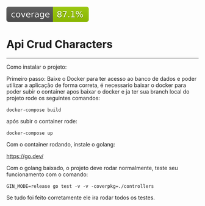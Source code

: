 ![Coverage](https://github.com/OmnGabriel/Api-Crud-Characters/blob/main/badge.svg)

# Api Crud Characters
-----------------------------------
Como instalar o projeto:

Primeiro passo: Baixe o Docker
para ter acesso ao banco de dados e poder utilizar a aplicação de forma correta, é necessario baixar o docker para poder subir o container apos baixar o docker e ja ter sua branch local do projeto rode os seguintes comandos: 

    docker-compose build 

  após subir o container rode:

    docker-compose up

  Com o container rodando, instale o golang: 
  
  https://go.dev/

  Com o golang baixado, o projeto deve rodar normalmente, teste seu funcionamento com o comando:
		
    GIN_MODE=release go test -v -v -coverpkg=./controllers
	
  Se tudo foi feito corretamente ele ira rodar todos os testes.

